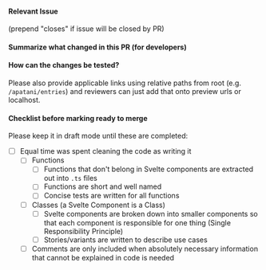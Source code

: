 #### Relevant Issue
(prepend "closes" if issue will be closed by PR)

#### Summarize what changed in this PR (for developers)


#### How can the changes be tested? 
Please also provide applicable links using relative paths from root (e.g. `/apatani/entries`) and reviewers can just add that onto preview urls or localhost.

#### Checklist before marking ready to merge
Please keep it in draft mode until these are completed:
- [ ] Equal time was spent cleaning the code as writing it
  - [ ] Functions
    - [ ] Functions that don't belong in Svelte components are extracted out into `.ts` files
    - [ ] Functions are short and well named
    - [ ] Concise tests are written for all functions
  - [ ] Classes (a Svelte Component is a Class)
    - [ ] Svelte components are broken down into smaller components so that each component is responsible for one thing (Single Responsibility Principle)
    - [ ] Stories/variants are written to describe use cases
  - [ ] Comments are only included when absolutely necessary information that cannot be explained in code is needed